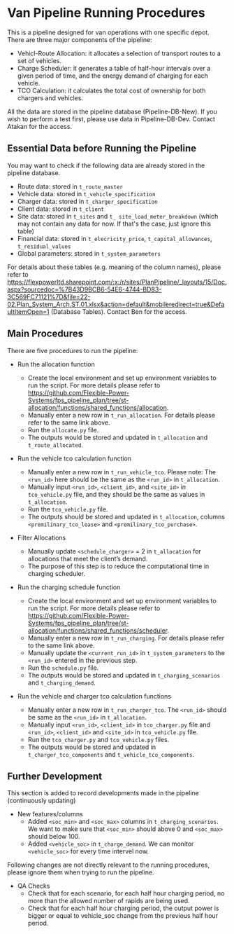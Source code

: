 # Van Pipeline Running Procedures

This is a pipeline designed for van operations with one specific depot. There are three major components of the pipeline:

* Vehicl-Route Allocation: it allocates a selection of transport routes to a set of vehicles. 
* Charge Scheduler: it generates a table of half-hour intervals over a given period of time, and the energy demand of charging for each vehicle.
* TCO Calculation: it calculates the total cost of ownership for both chargers and vehicles.

All the data are stored in the pipeline database (Pipeline-DB-New). If you wish to perform a test first, please use data in Pipeline-DB-Dev. Contact Atakan for the access. 

## Essential Data before Running the Pipeline

You may want to check if the following data are already stored in the pipeline database. 

* Route data: stored in `t_route_master`
* Vehicle data: stored in `t_vehicle_specification`
* Charger data: stored in `t_charger_specification`
* Client data: stored in `t_client`
* Site data: stored in `t_sites` and `t_ site_load_meter_breakdown` (which may not contain any data for now. If that's the case, just ignore this table)
* Financial data: stored in `t_elecricity_price`, `t_capital_allowances`, `t_residual_values`
* Global parameters: stored in `t_system_parameters`

For details about these tables (e.g. meaning of the column names), please refer to https://flexpowerltd.sharepoint.com/:x:/r/sites/PlanPipeline/_layouts/15/Doc.aspx?sourcedoc=%7B43D9BCB6-54E6-4744-BD83-3C569FC71121%7D&file=22-02.Plan_System_Arch.ST.01.xlsx&action=default&mobileredirect=true&DefaultItemOpen=1 (Database Tables). Contact Ben for the access.

## Main Procedures

There are five procedures to run the pipeline:

* Run the allocation function
    * Create the local environment and set up environment variables to run the script. For more details please refer to https://github.com/Flexible-Power-Systems/fps_pipeline_plan/tree/st-allocation/functions/shared_functions/allocation.  
    * Manually enter a new row in `t_run_allocation`. For details please refer to the same link above.
    * Run the `allocate.py` file.
    * The outputs would be stored and updated in `t_allocation` and `t_route_allocated`.

* Run the vehicle tco calculation function 
    * Manually enter a new row in `t_run_vehicle_tco`. Please note: The `<run_id>` here should be the same as the `<run_id>` in `t_allocation`.
    * Manually input `<run_id>`, `<client_id>`, and `<site_id>` in `tco_vehicle.py` file, and they should be the same as values in `t_allocation`.
    * Run the `tco_vehicle.py` file.
    * The outputs should be stored and updated in `t_allocation`, columns `<premilinary_tco_lease>` and `<premilinary_tco_purchase>`.

* Filter Allocations
    * Manually update `<schedule_charger>` = 2 in `t_allocation` for allocations that meet the client’s demand.
    * The purpose of this step is to reduce the computational time in charging scheduler.

* Run the charging schedule function 
    * Create the local environment and set up environment variables to run the script. For more details please refer to https://github.com/Flexible-Power-Systems/fps_pipeline_plan/tree/st-allocation/functions/shared_functions/scheduler.
    * Manually enter a new row in `t_run_charging`. For details please refer to the same link above.
    * Manually update the `<current_run_id>` in `t_system_parameters` to the `<run_id>` entered in the previous step. 
    * Run the `schedule.py` file.
    * The outputs would be stored and updated in `t_charging_scenarios` and `t_charging_demand`.

* Run the vehicle and charger tco calculation functions
    * Manually enter a new row in `t_run_charger_tco`. The `<run_id>` should be same as the `<run_id>` in `t_allocation`.
    * Manually input `<run_id>`, `<client_id>` in `tco_charger.py` file and `<run_id>`, `<client_id>` and `<site_id>` in `tco_vehicle.py` file.
    * Run the `tco_charger.py` and `tco_vehicle.py` files.
    * The outputs would be stored and updated in `t_charger_tco_components` and `t_vehicle_tco_components`.

## Further Development

This section is added to record developments made in the pipeline (continuously updating)

* New features/columns
    * Added `<soc_min>` and `<soc_max>` columns in `t_charging_scenarios`. We want to make sure that `<soc_min>` should above 0 and `<soc_max>` should below 100.
    * Added `<vehicle_soc>` in `t_charge_demand`. We can monitor `<vehicle_soc>` for every time intervel now.

Following changes are not directly relevant to the running procedures, please ignore them when trying to run the pipeline.

* QA Checks
    * Check that for each scenario, for each half hour charging period, no more than the allowed number of rapids are being used. 
    * Check that for each half hour charging period, the output power is bigger or equal to vehicle_soc change from the previous half hour period.

